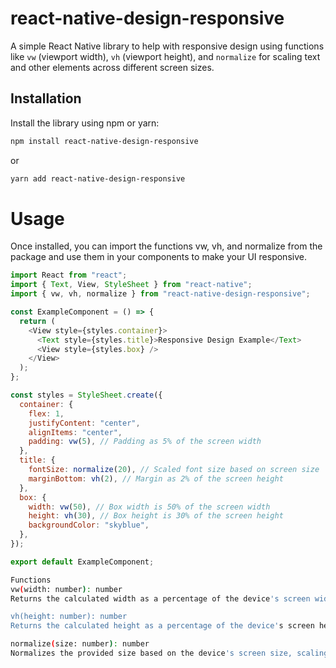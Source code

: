 # react-native-design-responsive

A simple React Native library to help with responsive design using functions like `vw` (viewport width), `vh` (viewport height), and `normalize` for scaling text and other elements across different screen sizes.

## Installation

Install the library using npm or yarn:

```bash
npm install react-native-design-responsive

```

or

```bash
yarn add react-native-design-responsive
```

# Usage

Once installed, you can import the functions vw, vh, and normalize from the package and use them in your components to make your UI responsive.

```javascript
import React from "react";
import { Text, View, StyleSheet } from "react-native";
import { vw, vh, normalize } from "react-native-design-responsive";

const ExampleComponent = () => {
  return (
    <View style={styles.container}>
      <Text style={styles.title}>Responsive Design Example</Text>
      <View style={styles.box} />
    </View>
  );
};

const styles = StyleSheet.create({
  container: {
    flex: 1,
    justifyContent: "center",
    alignItems: "center",
    padding: vw(5), // Padding as 5% of the screen width
  },
  title: {
    fontSize: normalize(20), // Scaled font size based on screen size
    marginBottom: vh(2), // Margin as 2% of the screen height
  },
  box: {
    width: vw(50), // Box width is 50% of the screen width
    height: vh(30), // Box height is 30% of the screen height
    backgroundColor: "skyblue",
  },
});

export default ExampleComponent;
```

```bash
Functions
vw(width: number): number
Returns the calculated width as a percentage of the device's screen width, similar to the CSS vw unit.

vh(height: number): number
Returns the calculated height as a percentage of the device's screen height, similar to the CSS vh unit.

normalize(size: number): number
Normalizes the provided size based on the device's screen size, scaling the size proportionally for both mobile and tablet devices.

```

